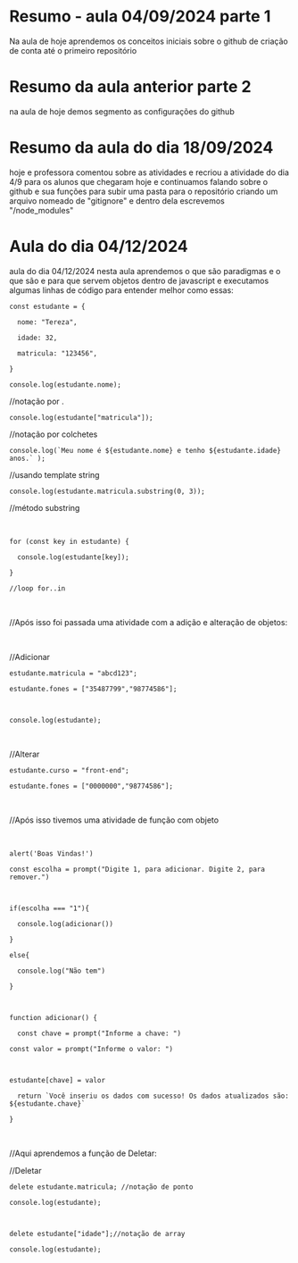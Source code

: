 # Resumo - aula 04/09/2024 parte 1
Na aula de hoje aprendemos os conceitos iniciais sobre o github de criação de conta até o primeiro repositório
# Resumo da aula anterior parte 2
na aula de hoje demos segmento as configurações do github
# Resumo da aula do dia 18/09/2024
hoje e professora comentou sobre as atividades e recriou a atividade do dia 4/9 para os alunos que chegaram hoje e continuamos falando sobre o github e sua funções para subir uma pasta para o repositório criando um arquivo nomeado de "gitignore" e dentro dela escrevemos "/node_modules"
# Aula do dia 04/12/2024
aula do dia 04/12/2024 nesta aula aprendemos o que são paradigmas e o que são e para que servem objetos dentro de javascript e executamos algumas linhas de código para entender melhor como essas:
```Js
const estudante = {

  nome: "Tereza",

  idade: 32,

  matricula: "123456",

}

console.log(estudante.nome);
```
//notação por .
```Js
console.log(estudante["matricula"]);
```
//notação por colchetes
```Js
console.log(`Meu nome é ${estudante.nome} e tenho ${estudante.idade} anos.` );
```
//usando template string
```Js
console.log(estudante.matricula.substring(0, 3));
```
//método substring

​
```Js
for (const key in estudante) {

  console.log(estudante[key]);

}

//loop for..in
```
​

//Após isso foi passada uma atividade com a adição e alteração de objetos:

​

//Adicionar
```Js
estudante.matricula = "abcd123";

estudante.fones = ["35487799","98774586"];

​

console.log(estudante);
```
​

//Alterar
```Js
estudante.curso = "front-end";

estudante.fones = ["0000000","98774586"];
```
​

//Após isso tivemos uma atividade de função com objeto 

​
```Js
alert('Boas Vindas!')

const escolha = prompt("Digite 1, para adicionar. Digite 2, para remover.")

​

if(escolha === "1"){

  console.log(adicionar())

}

else{

  console.log("Não tem")

}

  

function adicionar() {

  const chave = prompt("Informe a chave: ")

const valor = prompt("Informe o valor: ")

  

estudante[chave] = valor

  return `Você inseriu os dados com sucesso! Os dados atualizados são: ${estudante.chave}`

}
```
​

//Aqui aprendemos a função de Deletar:

//Deletar
```Js
delete estudante.matricula; //notação de ponto

console.log(estudante);

​

delete estudante["idade"];//notação de array

console.log(estudante);
```
